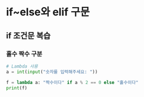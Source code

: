 # if~else와 elif 구문

## if 조건문 복습

### 홀수 짝수 구분
```python
# Lambda 사용
a = int(input("숫자를 입력해주세요: "))

f = lambda a: "짝수이다" if a % 2 == 0 else "홀수이다"
print(f)
```